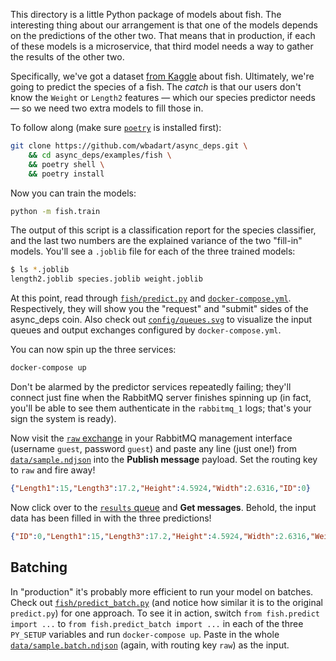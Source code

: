 This directory is a little Python package of models about fish. The interesting
thing about our arrangement is that one of the models depends on the
predictions of the other two. That means that in production, if each of these
models is a microservice, that third model needs a way to gather the results of
the other two.

Specifically, we've got a dataset [from Kaggle][dataset] about fish.
Ultimately, we're going to predict the species of a fish. The _catch_ is that
our users don't know the `Weight` or `Length2` features &mdash; which our
species predictor needs &mdash; so we need two extra models to fill those in.

[dataset]: https://www.kaggle.com/aungpyaeap/fish-market

To follow along (make sure [`poetry`][poetry] is installed first):

[poetry]: https://python-poetry.org

```sh
git clone https://github.com/wbadart/async_deps.git \
    && cd async_deps/examples/fish \
    && poetry shell \
    && poetry install
```

Now you can train the models:

```sh
python -m fish.train
```

The output of this script is a classification report for the species
classifier, and the last two numbers are the explained variance of the two
"fill-in" models. You'll see a `.joblib` file for each of the three trained
models:

```sh
$ ls *.joblib
length2.joblib species.joblib weight.joblib
```

At this point, read through [`fish/predict.py`](./fish/predict.py) and
[`docker-compose.yml`](./docker-compose.yml). Respectively, they will show you
the "request" and "submit" sides of the async_deps coin. Also check out
[`config/queues.svg`](./config/queues.svg) to visualize the input queues and
output exchanges configured by `docker-compose.yml`.

You can now spin up the three services:

```sh
docker-compose up
```

Don't be alarmed by the predictor services repeatedly failing; they'll connect
just fine when the RabbitMQ server finishes spinning up (in fact, you'll be
able to see them authenticate in the `rabbitmq_1` logs; that's your sign the
system is ready).

Now visit the [`raw` exchange][raw] in your RabbitMQ management interface
(username `guest`, password `guest`) and paste any line (just one!) from
[`data/sample.ndjson`](./data/sample.ndjson) into the **Publish message**
payload. Set the routing key to `raw` and fire away!

[raw]: http://localhost:15672/#/exchanges/%2F/raw

```json
{"Length1":15,"Length3":17.2,"Height":4.5924,"Width":2.6316,"ID":0}
```

Now click over to the [`results` queue][results] and **Get messages**. Behold,
the input data has been filled in with the three predictions!

[results]: http://localhost:15672/#/queues/%2F/results

```json
{"ID":0,"Length1":15,"Length3":17.2,"Height":4.5924,"Width":2.6316,"Weight":51.5,"Length2":16.2,"Species":"Bream"}
```

## Batching

In "production" it's probably more efficient to run your model on batches.
Check out [`fish/predict_batch.py`](./fish/predict_batch.py) (and notice how
similar it is to the original `predict.py`) for one approach. To see it in
action, switch `from fish.predict import ...` to `from fish.predict_batch
import ...` in each of the three `PY_SETUP` variables and run `docker-compose
up`. Paste in the whole
[`data/sample.batch.ndjson`](./data/sample.batch.ndjson) (again, with routing
key `raw`) as the input.
